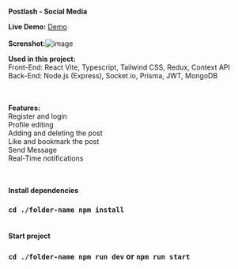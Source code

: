**Postlash - Social Media**

**Live Demo:** [Demo](https://e-commerce-app-pied-one.vercel.app) <br/> <br/>
**Screnshot:**![image](https://github.com/asim-iskandarli/E-CommerceApp-NextJS/blob/main/screenshot.gif)

**Used in this project:** <br/>
Front-End: React Vite, Typescript, Tailwind CSS, Redux, Context API <br/>
Back-End: Node.js (Express), Socket.io, Prisma, JWT, MongoDB <br/> <br/> <br/>

**Features:** <br/>
Register and login <br/>
Profile editing <br/>
Adding and deleting the post <br/>
Like and bookmark the post <br/>
Send Message <br/>
Real-Time notifications <br/><br/><br/>

**Install dependencies** <br/>

### `cd ./folder-name npm install` <br/> <br/>

**Start project** <br/>

### `cd ./folder-name npm run dev` or `npm run start`
